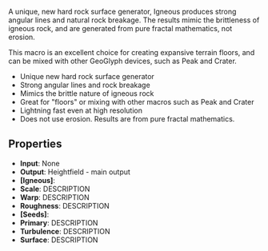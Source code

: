 

A unique, new hard rock surface generator, Igneous produces strong angular lines and natural rock breakage. The results mimic the brittleness of igneous rock, and are generated from pure fractal mathematics, not erosion.

This macro is an excellent choice for creating expansive terrain floors, and can be mixed with other GeoGlyph devices, such as Peak and Crater.

- Unique new hard rock surface generator
- Strong angular lines and rock breakage
- Mimics the brittle nature of igneous rock
- Great for "floors" or mixing with other macros such as Peak and Crater
- Lightning fast even at high resolution
- Does not use erosion. Results are from pure fractal mathematics.

## Properties
- **Input**: None
- **Output**: Heightfield - main output
- **[Igneous]**: 
- **Scale**: DESCRIPTION
- **Warp**: DESCRIPTION
- **Roughness**: DESCRIPTION
- **[Seeds]**: 
- **Primary**: DESCRIPTION
- **Turbulence**: DESCRIPTION
- **Surface**: DESCRIPTION

